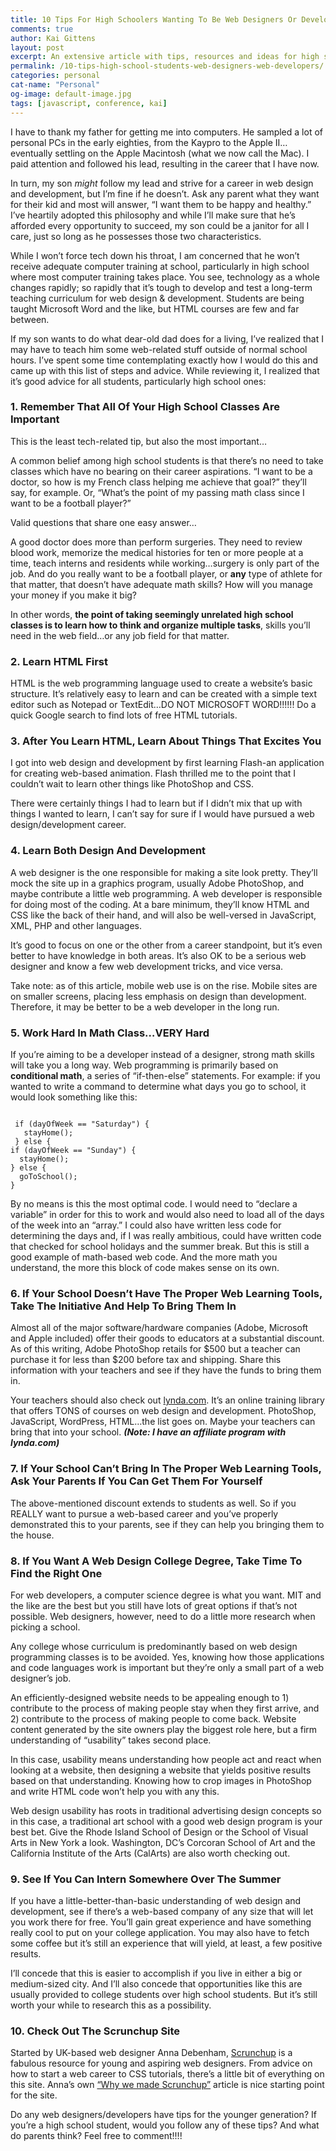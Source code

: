 ```yaml
---
title: 10 Tips For High Schoolers Wanting To Be Web Designers Or Developers
comments: true
author: Kai Gittens
layout: post
excerpt: An extensive article with tips, resources and ideas for high school students wanting to work in the web design or development field someday
permalink: /10-tips-high-school-students-web-designers-web-developers/
categories: personal
cat-name: "Personal"
og-image: default-image.jpg
tags: [javascript, conference, kai]
---
```

I have to thank my father for getting me into computers. He sampled a lot of personal PCs in the early eighties, from the Kaypro to the Apple II…eventually settling on the Apple Macintosh (what we now call the Mac). I paid attention and followed his lead, resulting in the career that I have now.

In turn, my son *might* follow my lead and strive for a career in web design and development, but I’m fine if he doesn’t. Ask any parent what they want for their kid and most will answer, “I want them to be happy and healthy.” I’ve heartily adopted this philosophy and while I’ll make sure that he’s afforded every opportunity to succeed, my son could be a janitor for all I care, just so long as he possesses those two characteristics.

While I won’t force tech down his throat, I am concerned that he won’t receive adequate computer training at school, particularly in high school where most computer training takes place. You see, technology as a whole changes rapidly; so rapidly that it’s tough to develop and test a long-term teaching curriculum for web design & development. Students are being taught Microsoft Word and the like, but HTML courses are few and far between.

If my son wants to do what dear-old dad does for a living, I’ve realized that I may have to teach him some web-related stuff outside of normal school hours. I’ve spent some time contemplating exactly how I would do this and came up with this list of steps and advice. While reviewing it, I realized that it’s good advice for all students, particularly high school ones:

### 1. Remember That All Of Your High School Classes Are Important

This is the least tech-related tip, but also the most important…

A common belief among high school students is that there’s no need to take classes which have no bearing on their career aspirations. “I want to be a doctor, so how is my French class helping me achieve that goal?” they’ll say, for example. Or, “What’s the point of my passing math class since I want to be a football player?”

Valid questions that share one easy answer…

A good doctor does more than perform surgeries. They need to review blood work, memorize the medical histories for ten or more people at a time, teach interns and residents while working…surgery is only part of the job. And do you really want to be a football player, or **any** type of athlete for that matter, that doesn’t have adequate math skills? How will you manage your money if you make it big?

In other words, **the point of taking seemingly unrelated high school classes is to learn how to think and organize multiple tasks**, skills you’ll need in the web field…or any job field for that matter.

### 2. Learn HTML First

HTML is the web programming language used to create a website’s basic structure. It’s relatively easy to learn and can be created with a simple text editor such as Notepad or TextEdit…DO NOT MICROSOFT WORD!!!!!! Do a quick Google search to find lots of free HTML tutorials.

### 3. After You Learn HTML, Learn About Things That Excites You

I got into web design and development by first learning Flash-an application for creating web-based animation. Flash thrilled me to the point that I couldn’t wait to learn other things like PhotoShop and CSS.

There were certainly things I had to learn but if I didn’t mix that up with things I wanted to learn, I can’t say for sure if I would have pursued a web design/development career.

### 4. Learn Both Design And Development

A web designer is the one responsible for making a site look pretty. They’ll mock the site up in a graphics program, usually Adobe PhotoShop, and maybe contribute a little web programming. A web developer is responsible for doing most of the coding. At a bare minimum, they’ll know HTML and CSS like the back of their hand, and will also be well-versed in JavaScript, XML, PHP and other languages.

It’s good to focus on one or the other from a career standpoint, but it’s even better to have knowledge in both areas. It’s also OK to be a serious web designer and know a few web development tricks, and vice versa.

Take note: as of this article, mobile web use is on the rise. Mobile sites are on smaller screens, placing less emphasis on design than development. Therefore, it may be better to be a web developer in the long run.

### 5. Work Hard In Math Class…VERY Hard

If you’re aiming to be a developer instead of a designer, strong math skills will take you a long way. Web programming is primarily based on **conditional math**, a series of “if-then-else” statements. For example: if you wanted to write a command to determine what days you go to school, it would look something like this:

<pre><code class="language-javascript">
 if (dayOfWeek == "Saturday") {
   stayHome();
 } else {
if (dayOfWeek == "Sunday") {
  stayHome();
} else {
  goToSchool();
}
</code></pre>


By no means is this the most optimal code. I would need to “declare a variable” in order for this to work and would also need to load all of the days of the week into an “array.” I could also have written less code for determining the days and, if I was really ambitious, could have written code that checked for school holidays and the summer break. But this is still a good example of math-based web code. And the more math you understand, the more this block of code makes sense on its own.

### 6. If Your School Doesn’t Have The Proper Web Learning Tools, Take The Initiative And Help To Bring Them In

Almost all of the major software/hardware companies (Adobe, Microsoft and Apple included) offer their goods to educators at a substantial discount. As of this writing, Adobe PhotoShop retails for $500 but a teacher can purchase it for less than $200 before tax and shipping. Share this information with your teachers and see if they have the funds to bring them in.

Your teachers should also check out [lynda.com][2]. It’s an online training library that offers TONS of courses on web design and development. PhotoShop, JavaScript, WordPress, HTML…the list goes on. Maybe your teachers can bring that into your school. ***(Note: I have an affiliate program with lynda.com)***

 [2]: http://www.lynda.com/home/educatorsResources.aspx

### 7. If Your School Can’t Bring In The Proper Web Learning Tools, Ask Your Parents If You Can Get Them For Yourself

The above-mentioned discount extends to students as well. So if you REALLY want to pursue a web-based career and you’ve properly demonstrated this to your parents, see if they can help you bringing them to the house.

### 8. If You Want A Web Design College Degree, Take Time To Find the Right One

For web developers, a computer science degree is what you want. MIT and the like are the best but you still have lots of great options if that’s not possible. Web designers, however, need to do a little more research when picking a school.

Any college whose curriculum is predominantly based on web design programming classes is to be avoided. Yes, knowing how those applications and code languages work is important but they’re only a small part of a web designer’s job.

An efficiently-designed website needs to be appealing enough to 1) contribute to the process of making people stay when they first arrive, and 2) contribute to the process of making people to come back. Website content generated by the site owners play the biggest role here, but a firm understanding of “usability” takes second place.

In this case, usability means understanding how people act and react when looking at a website, then designing a website that yields positive results based on that understanding. Knowing how to crop images in PhotoShop and write HTML code won’t help you with any this.

Web design usability has roots in traditional advertising design concepts so in this case, a traditional art school with a good web design program is your best bet. Give the Rhode Island School of Design or the School of Visual Arts in New York a look. Washington, DC’s Corcoran School of Art and the California Institute of the Arts (CalArts) are also worth checking out.

### 9. See If You Can Intern Somewhere Over The Summer

If you have a little-better-than-basic understanding of web design and development, see if there’s a web-based company of any size that will let you work there for free. You’ll gain great experience and have something really cool to put on your college application. You may also have to fetch some coffee but it’s still an experience that will yield, at least, a few positive results.

I’ll concede that this is easier to accomplish if you live in either a big or medium-sized city. And I’ll also concede that opportunities like this are usually provided to college students over high school students. But it’s still worth your while to research this as a possibility.

### 10. Check Out The Scrunchup Site

Started by UK-based web designer Anna Debenham, [Scrunchup][3] is a fabulous resource for young and aspiring web designers. From advice on how to start a web career to CSS tutorials, there’s a little bit of everything on this site. Anna’s own [“Why we made Scrunchup”][4] article is nice starting point for the site.

 [3]: http://scrunchup.com/
 [4]: http://scrunchup.com/article/why-we-made-scrunchup/

Do any web designers/developers have tips for the younger generation? If you’re a high school student, would you follow any of these tips? And what do parents think? Feel free to comment!!!!